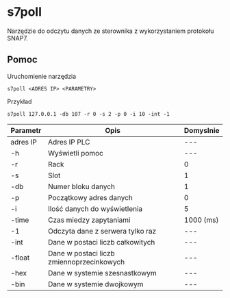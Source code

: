 # s7poll
Narzędzie do odczytu danych ze sterownika z wykorzystaniem protokołu SNAP7.

## Pomoc

Uruchomienie narzędzia
```
s7poll <ADRES IP> <PARAMETRY>
```
Przykład
```
s7poll 127.0.0.1 -db 107 -r 0 -s 2 -p 0 -i 10 -int -1
```

Parametr | Opis | Domyslnie
--- | --- | ---
adres IP | Adres IP PLC | ---
-h | Wyświetli pomoc | ---
-r | Rack | 0
-s | Slot | 1
-db | Numer bloku danych | 1
-p | Początkowy adres danych | 0
-i | Ilość danych do wyświetlenia | 5
-time | Czas miedzy zapytaniami | 1000 (ms)
-1 | Odczyta dane z serwera tylko raz | ---
-int | Dane w postaci liczb całkowitych | ---
-float | Dane w postaci liczb zmiennoprzecinkowych | ---
-hex | Dane w systemie szesnastkowym | ---
-bin | Dane w systemie dwojkowym | ---
